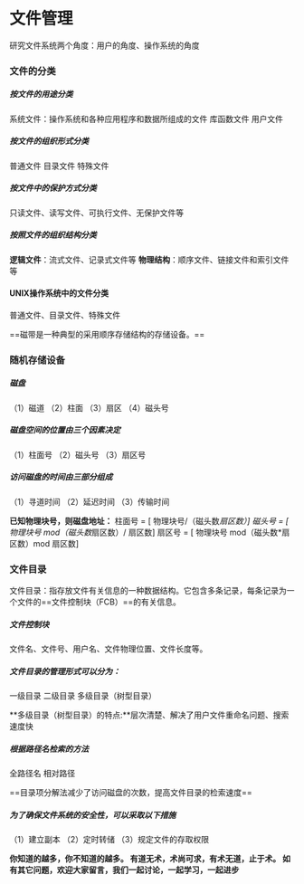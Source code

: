 ﻿# 文件管理
研究文件系统两个角度：用户的角度、操作系统的角度

### 文件的分类
##### 按文件的用途分类
系统文件：操作系统和各种应用程序和数据所组成的文件
库函数文件
用户文件
##### 按文件的组织形式分类
普通文件
目录文件
特殊文件
##### 按文件中的保护方式分类
只读文件、读写文件、可执行文件、无保护文件等
##### 按照文件的组织结构分类
__逻辑文件__：流式文件、记录式文件等
__物理结构__：顺序文件、链接文件和索引文件等
#### UNIX操作系统中的文件分类
普通文件、目录文件、特殊文件

==磁带是一种典型的采用顺序存储结构的存储设备。==

### 随机存储设备
##### 磁盘
（1）磁道
（2）柱面
（3）扇区
（4）磁头号

##### 磁盘空间的位置由三个因素决定
（1）柱面号
（2）磁头号
（3）扇区号
##### 访问磁盘的时间由三部分组成
（1）寻道时间
（2）延迟时间
（3）传输时间


**已知物理块号，则磁盘地址：**
柱面号 =  [ 物理块号/（磁头数*扇区数）]
磁头号 =  [ 物理块号 mod（磁头数*扇区数）/ 扇区数]
扇区号 =  [ 物理块号 mod（磁头数*扇区数）mod 扇区数]

### 文件目录
文件目录：指存放文件有关信息的一种数据结构。它包含多条记录，每条记录为一个文件的==文件控制块（FCB）==的有关信息。
##### 文件控制块
文件名、文件号、用户名、文件物理位置、文件长度等。
##### 文件目录的管理形式可以分为：
一级目录
二级目录
多级目录（树型目录）

**多级目录（树型目录）的特点:**层次清楚、解决了用户文件重命名问题、搜索速度快

##### 根据路径名检索的方法
全路径名
相对路径

==目录项分解法减少了访问磁盘的次数，提高文件目录的检索速度==

##### 为了确保文件系统的安全性，可以采取以下措施
（1）建立副本
（2）定时转储
（3）规定文件的存取权限

**你知道的越多，你不知道的越多。
有道无术，术尚可求，有术无道，止于术。
如有其它问题，欢迎大家留言，我们一起讨论，一起学习，一起进步**



